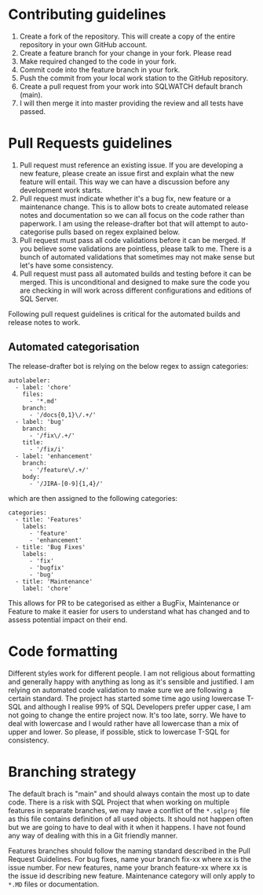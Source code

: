 # Contributing guidelines

1. Create a fork of the repository. This will create a copy of the entire repository in your own GitHub account.
1. Create a feature branch for your change in your fork. Please read 
1. Make required changed to the code in your fork.
1. Commit code into the feature branch in your fork.
1. Push the commit from your local work station to the GitHub repository.
1. Create a pull request from your work into SQLWATCH default branch (main). 
1. I will then merge it into master providing the review and all tests have passed.

# Pull Requests guidelines

1. Pull request must reference an existing issue. If you are developing a new feature, please create an issue first and explain what the new feature will entail. This way we can have a discussion before any development work starts.
1. Pull request must indicate whether it's a bug fix, new feature or a maintenance change. This is to allow bots to create automated release notes and documentation so we can all focus on the code rather than paperwork. I am using the release-drafter bot that will attempt to auto-categorise pulls based on regex explained below.
1. Pull request must pass all code validations before it can be merged. If you believe some validations are pointless, please talk to me. There is a bunch of automated validations that sometimes may not make sense but let's have some consistency.
1. Pull request must pass all automated builds and testing before it can be merged. This is unconditional and designed to make sure the code you are checking in will work across different configurations and editions of SQL Server.

Following pull request guidelines is critical for the automated builds and release notes to work.

## Automated categorisation
The release-drafter bot is relying on the below regex to assign categories:
```
autolabeler:
  - label: 'chore'
    files:
      - '*.md'
    branch:
      - '/docs{0,1}\/.+/'
  - label: 'bug'
    branch:
      - '/fix\/.+/'
    title:
      - '/fix/i'
  - label: 'enhancement'
    branch:
      - '/feature\/.+/'
    body:
      - '/JIRA-[0-9]{1,4}/'
```

which are then assigned to the following categories:

```
categories:
  - title: 'Features'
    labels:
      - 'feature'
      - 'enhancement'
  - title: 'Bug Fixes'
    labels:
      - 'fix'
      - 'bugfix'
      - 'bug'
  - title: 'Maintenance'
    label: 'chore'
```

This allows for PR to be categorised as either a BugFix, Maintenance or Feature to make it easier for users to understand what has changed and to assess potential impact on their end.

# Code formatting

Different styles work for different people. I am not religious about formatting and generally happy with anything as long as it's sensible and justified. I am relying on automated code validation to make sure we are following a certain standard. The project has started some time ago using lowercase T-SQL and although I realise 99% of SQL Developers prefer upper case, I am not going to change the entire project now. It's too late, sorry. We have to deal with lowercase and I would rather have all lowercase than a mix of upper and lower. So please, if possible, stick to lowercase T-SQL for consistency. 

# Branching strategy

The default brach is "main" and should always contain the most up to date code. There is a risk with SQL Project that when working on multiple features in separate branches, we may have a conflict of the `*.sqlproj` file as this file contains definition of all used objects.
It should not happen often but we are going to have to deal with it when it happens. I have not found any way of dealing with this in a Git friendly manner. 

Features branches should follow the naming standard described in the Pull Request Guidelines. For bug fixes, name your branch fix-xx where xx is the issue number. For new features, name your branch feature-xx where xx is the issue id describing new feature. Maintenance category will only apply to `*.MD` files or documentation.  